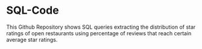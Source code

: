 # SQL-Code
This Github Repository shows SQL queries extracting the distribution of star ratings of open restaurants using percentage of reviews that reach certain average star ratings.
